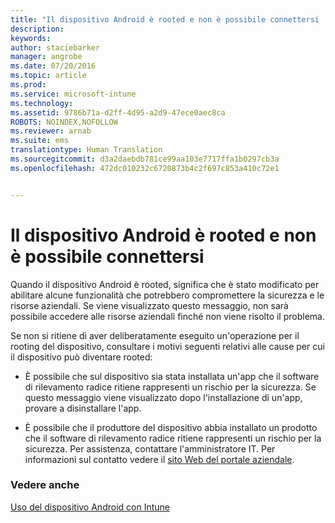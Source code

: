 ```yaml
---
title: "Il dispositivo Android è rooted e non è possibile connettersi | Microsoft Intune"
description: 
keywords: 
author: staciebarker
manager: angrobe
ms.date: 07/20/2016
ms.topic: article
ms.prod: 
ms.service: microsoft-intune
ms.technology: 
ms.assetid: 9786b71a-d2ff-4d95-a2d9-47ece0aec8ca
ROBOTS: NOINDEX,NOFOLLOW
ms.reviewer: arnab
ms.suite: ems
translationtype: Human Translation
ms.sourcegitcommit: d3a2daebdb781ce99aa103e7717ffa1b0297cb3a
ms.openlocfilehash: 472dc010232c6720873b4c2f697c853a410c72e1


---
```



# Il dispositivo Android è rooted e non è possibile connettersi

Quando il dispositivo Android è rooted, significa che è stato modificato per abilitare alcune funzionalità che potrebbero compromettere la sicurezza e le risorse aziendali. Se viene visualizzato questo messaggio, non sarà possibile accedere alle risorse aziendali finché non viene risolto il problema.

Se non si ritiene di aver deliberatamente eseguito un'operazione per il rooting del dispositivo, consultare i motivi seguenti relativi alle cause per cui il dispositivo può diventare rooted:

- È possibile che sul dispositivo sia stata installata un'app che il software di rilevamento radice ritiene rappresenti un rischio per la sicurezza. Se questo messaggio viene visualizzato dopo l'installazione di un'app, provare a disinstallare l'app.

- È possibile che il produttore del dispositivo abbia installato un prodotto che il software di rilevamento radice ritiene rappresenti un rischio per la sicurezza. Per assistenza, contattare l'amministratore IT. Per informazioni sul contatto vedere il [sito Web del portale aziendale](http://portal.manage.microsoft.com).


### Vedere anche
[Uso del dispositivo Android con Intune](using-your-android-device-with-intune.md)



<!--HONumber=Aug16_HO4-->



